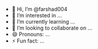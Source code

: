 - 👋 Hi, I’m @farshad004 
- 👀 I’m interested in ... 
- 🌱 I’m currently learning ...
- 💞️ I’m looking to collaborate on ...      
- 😄 Pronouns: ... 
- ⚡ Fun fact: ... 

<!---
farshad004/farshad004 is a ✨ special ✨ repository because its `README.md` (this file) appears on your GitHub profile. 
You can click the Preview link to take a look at your changes.
--->
